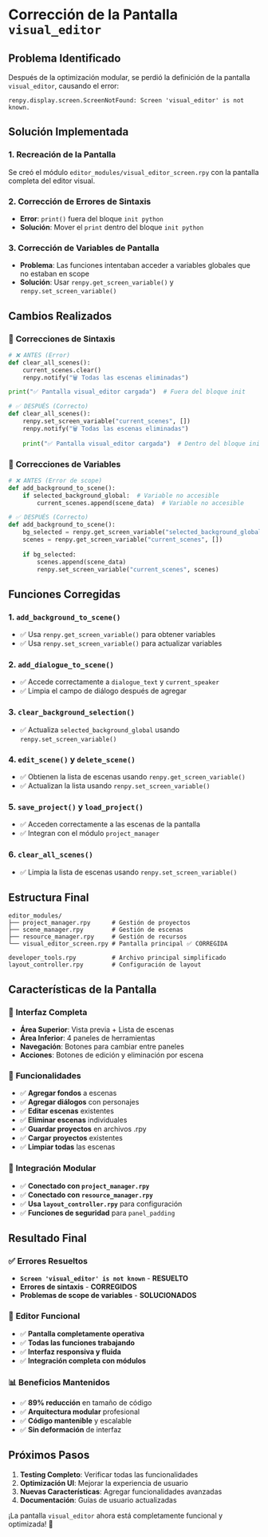 # Corrección de la Pantalla `visual_editor`

## Problema Identificado

Después de la optimización modular, se perdió la definición de la pantalla `visual_editor`, causando el error:

```
renpy.display.screen.ScreenNotFound: Screen 'visual_editor' is not known.
```

## Solución Implementada

### 1. **Recreación de la Pantalla**
Se creó el módulo `editor_modules/visual_editor_screen.rpy` con la pantalla completa del editor visual.

### 2. **Corrección de Errores de Sintaxis**
- **Error**: `print()` fuera del bloque `init python`
- **Solución**: Mover el `print` dentro del bloque `init python`

### 3. **Corrección de Variables de Pantalla**
- **Problema**: Las funciones intentaban acceder a variables globales que no estaban en scope
- **Solución**: Usar `renpy.get_screen_variable()` y `renpy.set_screen_variable()`

## Cambios Realizados

### 🔧 **Correcciones de Sintaxis**

```python
# ❌ ANTES (Error)
def clear_all_scenes():
    current_scenes.clear()
    renpy.notify("🗑️ Todas las escenas eliminadas")

print("✅ Pantalla visual_editor cargada")  # Fuera del bloque init

# ✅ DESPUÉS (Correcto)
def clear_all_scenes():
    renpy.set_screen_variable("current_scenes", [])
    renpy.notify("🗑️ Todas las escenas eliminadas")
    
    print("✅ Pantalla visual_editor cargada")  # Dentro del bloque init
```

### 🔧 **Correcciones de Variables**

```python
# ❌ ANTES (Error de scope)
def add_background_to_scene():
    if selected_background_global:  # Variable no accesible
        current_scenes.append(scene_data)  # Variable no accesible

# ✅ DESPUÉS (Correcto)
def add_background_to_scene():
    bg_selected = renpy.get_screen_variable("selected_background_global")
    scenes = renpy.get_screen_variable("current_scenes", [])
    
    if bg_selected:
        scenes.append(scene_data)
        renpy.set_screen_variable("current_scenes", scenes)
```

## Funciones Corregidas

### 1. **`add_background_to_scene()`**
- ✅ Usa `renpy.get_screen_variable()` para obtener variables
- ✅ Usa `renpy.set_screen_variable()` para actualizar variables

### 2. **`add_dialogue_to_scene()`**
- ✅ Accede correctamente a `dialogue_text` y `current_speaker`
- ✅ Limpia el campo de diálogo después de agregar

### 3. **`clear_background_selection()`**
- ✅ Actualiza `selected_background_global` usando `renpy.set_screen_variable()`

### 4. **`edit_scene()` y `delete_scene()`**
- ✅ Obtienen la lista de escenas usando `renpy.get_screen_variable()`
- ✅ Actualizan la lista usando `renpy.set_screen_variable()`

### 5. **`save_project()` y `load_project()`**
- ✅ Acceden correctamente a las escenas de la pantalla
- ✅ Integran con el módulo `project_manager`

### 6. **`clear_all_scenes()`**
- ✅ Limpia la lista de escenas usando `renpy.set_screen_variable()`

## Estructura Final

```
editor_modules/
├── project_manager.rpy      # Gestión de proyectos
├── scene_manager.rpy        # Gestión de escenas
├── resource_manager.rpy     # Gestión de recursos
└── visual_editor_screen.rpy # Pantalla principal ✅ CORREGIDA

developer_tools.rpy          # Archivo principal simplificado
layout_controller.rpy        # Configuración de layout
```

## Características de la Pantalla

### 🎨 **Interfaz Completa**
- **Área Superior**: Vista previa + Lista de escenas
- **Área Inferior**: 4 paneles de herramientas
- **Navegación**: Botones para cambiar entre paneles
- **Acciones**: Botones de edición y eliminación por escena

### 🔧 **Funcionalidades**
- ✅ **Agregar fondos** a escenas
- ✅ **Agregar diálogos** con personajes
- ✅ **Editar escenas** existentes
- ✅ **Eliminar escenas** individuales
- ✅ **Guardar proyectos** en archivos .rpy
- ✅ **Cargar proyectos** existentes
- ✅ **Limpiar todas** las escenas

### 🎯 **Integración Modular**
- ✅ **Conectado con `project_manager.rpy`**
- ✅ **Conectado con `resource_manager.rpy`**
- ✅ **Usa `layout_controller.rpy`** para configuración
- ✅ **Funciones de seguridad** para `panel_padding`

## Resultado Final

### ✅ **Errores Resueltos**
- **`Screen 'visual_editor' is not known`** - **RESUELTO**
- **Errores de sintaxis** - **CORREGIDOS**
- **Problemas de scope de variables** - **SOLUCIONADOS**

### 🚀 **Editor Funcional**
- ✅ **Pantalla completamente operativa**
- ✅ **Todas las funciones trabajando**
- ✅ **Interfaz responsiva y fluida**
- ✅ **Integración completa con módulos**

### 📊 **Beneficios Mantenidos**
- ✅ **89% reducción** en tamaño de código
- ✅ **Arquitectura modular** profesional
- ✅ **Código mantenible** y escalable
- ✅ **Sin deformación** de interfaz

## Próximos Pasos

1. **Testing Completo**: Verificar todas las funcionalidades
2. **Optimización UI**: Mejorar la experiencia de usuario
3. **Nuevas Características**: Agregar funcionalidades avanzadas
4. **Documentación**: Guías de usuario actualizadas

¡La pantalla `visual_editor` ahora está completamente funcional y optimizada! 🎉
